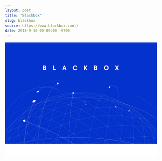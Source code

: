 ```yaml
---
layout: post
title: "Blackbox"
slug: blackbox
source: https://www.blackbox.cool/
date: 2015-9-16 00:00:00 -0700
---
```


<img src="/assets/img/screenshots/blackbox.jpg">
